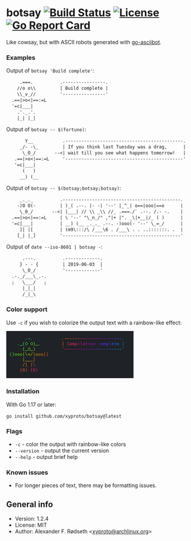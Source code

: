 # botsay [![Build Status](https://travis-ci.org/xyproto/botsay.svg?branch=master)](https://travis-ci.org/xyproto/botsay) [![License](https://img.shields.io/badge/license-MIT-green.svg?style=flat)](https://raw.githubusercontent.com/xyproto/botsay/master/LICENSE) [![Go Report Card](https://goreportcard.com/badge/github.com/xyproto/botsay)](https://goreportcard.com/report/github.com/xyproto/botsay)

Like cowsay, but with ASCII robots generated with [go-asciibot](https://github.com/mattes/go-asciibot).

### Examples

Output of `botsay 'Build complete'`:

```
     .===.          .----------------.
    //o o\\         | Build complete |
    \\_v_//         '----------------'
  .==|>o<|==:=L
  '=c|___|
    .'._.'.
    |_| |_|
```

Output of `botsay -- $(fortune)`:

```
       Y__           .--------------------------------------------.
     _/- -\_         | If you think last Tuesday was a drag,      |
      \_O_/       --<| wait till you see what happens tomorrow!   |
   .==|>o<|==:=L     '--------------------------------------------'
   '=c|___|
      (   )
     __) (__
```

Output of `botsay -- $(botsay;botsay;botsay)`:

```
     _._._          .--------------------------------------------.
    -)O O(-         | )_( .--. |- -| '--' |_^_| o==|ooo|==o      |
     \_0_/       --<| |___| // \\ _\\ //_ .===./` .--. /.- -.    |
  .==|>o<|==:=L     | \ '--' "\_n_/" ,"|+ |". _\|+__|/_ ( )      |
  '=c|___|          | __) (__ _._._ .--. -)ooo(- '--' \_=_/      |
     ]| |[          | (m9\:::/\ /___\6 . /___\ . . ..:::::::. .  |
    [_| |_]         '--------------------------------------------'
```

Output of `date --iso-8601 | botsay -`:

```
      .---.          .-------------.
     } - - {         | 2019-06-03  |
      \_O_/          '-------------'
  .-._/___\_.-.
  ;   \___/   ;
      |_|_|
      /_|_\
```

### Color support

Use `-c` if you wish to colorize the output text with a rainbow-like effect:

![](img/botsay.png)

### Installation

With Go 1.17 or later:

    go install github.com/xyproto/botsay@latest

### Flags

* `-c` - color the output with rainbow-like colors
* `--version` - output the current version
* `--help` - output brief help

### Known issues

* For longer pieces of text, there may be formatting issues.

## General info

* Version: 1.2.4
* License: MIT
* Author: Alexander F. Rødseth &lt;xyproto@archlinux.org&gt;
